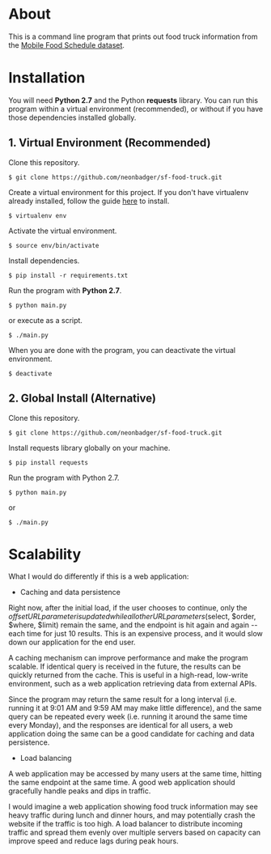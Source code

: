 # About

This is a command line program that prints out food truck information from the [Mobile Food Schedule dataset](https://data.sfgov.org/Economy-and-Community/Mobile-Food-Schedule/jjew-r69b).

# Installation

You will need **Python 2.7** and the Python **requests** library. You can run this program within a virtual environment (recommended), or without if you have those dependencies installed globally.

## 1. Virtual Environment (Recommended)

Clone this repository.

```
$ git clone https://github.com/neonbadger/sf-food-truck.git
```

Create a virtual environment for this project. If you don't have virtualenv already installed, follow the guide [here](https://docs.python-guide.org/dev/virtualenvs/) to install.

```
$ virtualenv env
```

Activate the virtual environment.

```
$ source env/bin/activate
```

Install dependencies.

```
$ pip install -r requirements.txt
```

Run the program with **Python 2.7**.

```
$ python main.py
```
or execute as a script.
```
$ ./main.py
```

When you are done with the program, you can deactivate the virtual environment.

```
$ deactivate
```

## 2. Global Install (Alternative)

Clone this repository.

```
$ git clone https://github.com/neonbadger/sf-food-truck.git
```

Install requests library globally on your machine.

```
$ pip install requests
```

Run the program with Python 2.7.

```
$ python main.py
```
or
```
$ ./main.py
```

# Scalability

What I would do differently if this is a web application:

- Caching and data persistence

Right now, after the initial load, if the user chooses to continue, only the $offset URL parameter is
updated while all other URL parameters ($select, $order, $where, $limit) remain the same, and the endpoint is hit again and again -- each time for just 10 results. This is an expensive process, and it would slow down our application for the end user.

A caching mechanism can improve performance and make the program scalable. If identical query is received in the future, the results can be quickly returned from the cache. This is useful in a high-read, low-write environment, such as a web application retrieving data from external APIs.

Since the program may return the same result for a long interval (i.e. running it at 9:01 AM and 9:59 AM may make little difference), and the same query can be repeated every week (i.e. running it around the same time every Monday), and the responses are identical for all users, a web application doing the same can be a good candidate for caching and data persistence.

- Load balancing

A web application may be accessed by many users at the same time, hitting the same endpoint at the same time. A good web application should gracefully handle peaks and dips in traffic.

I would imagine a web application showing food truck information may see heavy traffic during lunch and dinner hours, and may potentially crash the website if the traffic is too high. A load balancer to distribute incoming traffic and spread them evenly over multiple servers based on capacity can improve speed and reduce lags during peak hours.
